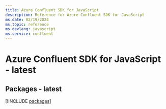 ```yaml
---
title: Azure Confluent SDK for JavaScript
description: Reference for Azure Confluent SDK for JavaScript
ms.date: 02/19/2024
ms.topic: reference
ms.devlang: javascript
ms.service: confluent
---
```

# Azure Confluent SDK for JavaScript - latest
## Packages - latest
[!INCLUDE [packages](confluent-index.md)]